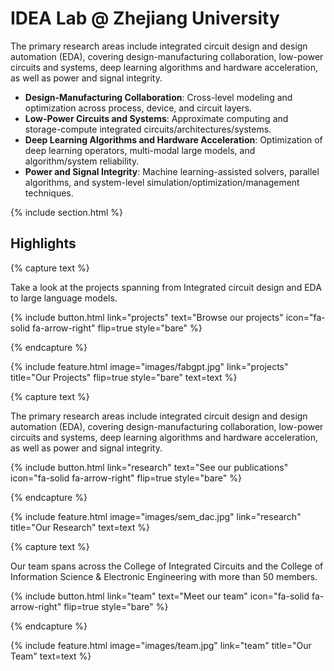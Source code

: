 ---
---

# IDEA Lab @ Zhejiang University

The primary research areas include integrated circuit design and design automation (EDA), covering design-manufacturing collaboration, low-power circuits and systems, deep learning algorithms and hardware acceleration, as well as power and signal integrity.

- **Design-Manufacturing Collaboration**: Cross-level modeling and optimization across process, device, and circuit layers.
- **Low-Power Circuits and Systems**: Approximate computing and storage-compute integrated circuits/architectures/systems.
- **Deep Learning Algorithms and Hardware Acceleration**: Optimization of deep learning operators, multi-modal large models, and algorithm/system reliability.
- **Power and Signal Integrity**: Machine learning-assisted solvers, parallel algorithms, and system-level simulation/optimization/management techniques.

{% include section.html %}

## Highlights

{% capture text %}

Take a look at the projects spanning from Integrated circuit design and EDA to large language models.

{%
  include button.html
  link="projects"
  text="Browse our projects"
  icon="fa-solid fa-arrow-right"
  flip=true
  style="bare"
%}

{% endcapture %}

{%
  include feature.html
  image="images/fabgpt.jpg"
  link="projects"
  title="Our Projects"
  flip=true
  style="bare"
  text=text
%}

{% capture text %}

The primary research areas include integrated circuit design and design automation (EDA), covering design-manufacturing collaboration, low-power circuits and systems, deep learning algorithms and hardware acceleration, as well as power and signal integrity.

{%
  include button.html
  link="research"
  text="See our publications"
  icon="fa-solid fa-arrow-right"
  flip=true
  style="bare"
%}

{% endcapture %}

{%
  include feature.html
  image="images/sem_dac.jpg"
  link="research"
  title="Our Research"
  text=text
%}


{% capture text %}

Our team spans across the College of Integrated Circuits and the College of Information Science & Electronic Engineering with more than 50 members.

{%
  include button.html
  link="team"
  text="Meet our team"
  icon="fa-solid fa-arrow-right"
  flip=true
  style="bare"
%}

{% endcapture %}

{%
  include feature.html
  image="images/team.jpg"
  link="team"
  title="Our Team"
  text=text
%}
